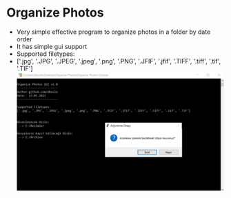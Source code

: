 # Organize Photos
* Very simple effective program to organize photos in a folder by date order
* It has simple gui support
* Supported filetypes:
* ['.jpg', '.JPG', '.JPEG', '.jpeg', '.png', '.PNG', '.JFIF', '.jfif', '.TIFF', '.tiff', '.tif', '.TIF']
![organize photos cli-gui](https://github.com/dbosle/Organize-Photos/blob/main/showcase.PNG)
